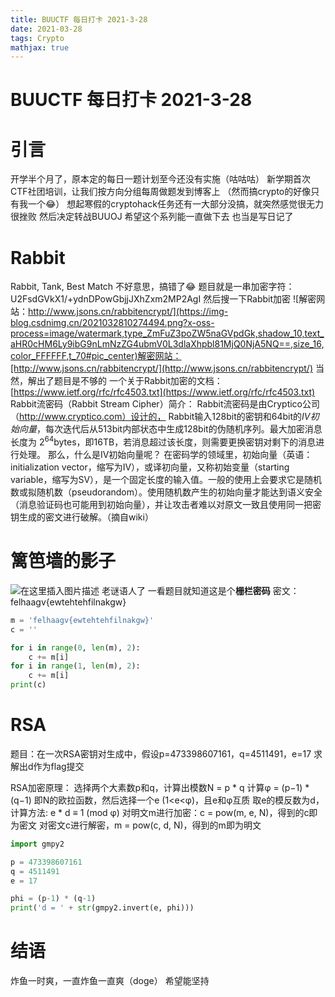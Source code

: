 ```yaml
---
title: BUUCTF 每日打卡 2021-3-28
date: 2021-03-28
tags: Crypto
mathjax: true
---
```


# BUUCTF 每日打卡 2021-3-28

# 引言

开学半个月了，原本定的每日一题计划至今还没有实施（咕咕咕）
新学期首次CTF社团培训，让我们按方向分组每周做题发到博客上
（然而搞crypto的好像只有我一个😂）
想起寒假的cryptohack任务还有一大部分没搞，就突然感觉很无力很挫败
然后决定转战BUUOJ
希望这个系列能一直做下去
也当是写日记了



# Rabbit
Rabbit, Tank, Best Match
不好意思，搞错了😂
题目就是一串加密字符：U2FsdGVkX1/+ydnDPowGbjjJXhZxm2MP2AgI
然后搜一下Rabbit加密
![解密网站：http://www.jsons.cn/rabbitencrypt/](https://img-blog.csdnimg.cn/2021032810274494.png?x-oss-process=image/watermark,type_ZmFuZ3poZW5naGVpdGk,shadow_10,text_aHR0cHM6Ly9ibG9nLmNzZG4ubmV0L3dlaXhpbl81MjQ0NjA5NQ==,size_16,color_FFFFFF,t_70#pic_center)解密网站：[http://www.jsons.cn/rabbitencrypt/](http://www.jsons.cn/rabbitencrypt/)
当然，解出了题目是不够的
一个关于Rabbit加密的文档：[https://www.ietf.org/rfc/rfc4503.txt](https://www.ietf.org/rfc/rfc4503.txt)
 Rabbit流密码（Rabbit Stream Cipher）简介：
Rabbit流密码是由Cryptico公司（http://www.cryptico.com）设计的，
Rabbit输入128bit的密钥和64bit的*IV初始向量*，每次迭代后从513bit内部状态中生成128bit的伪随机序列。最大加密消息长度为 $2^{64}$​ bytes，即16TB，若消息超过该长度，则需要更换密钥对剩下的消息进行处理。
那么，什么是IV初始向量呢？
在密码学的领域里，初始向量（英语：initialization vector，缩写为IV），或译初向量，又称初始变量（starting variable，缩写为SV），是一个固定长度的输入值。一般的使用上会要求它是随机数或拟随机数（pseudorandom）。使用随机数产生的初始向量才能达到语义安全（消息验证码也可能用到初始向量），并让攻击者难以对原文一致且使用同一把密钥生成的密文进行破解。（摘自wiki）



# 篱笆墙的影子
![在这里插入图片描述](https://img-blog.csdnimg.cn/20210328105527218.png?x-oss-process=image/watermark,type_ZmFuZ3poZW5naGVpdGk,shadow_10,text_aHR0cHM6Ly9ibG9nLmNzZG4ubmV0L3dlaXhpbl81MjQ0NjA5NQ==,size_16,color_FFFFFF,t_70#pic_center)
老谜语人了
一看题目就知道这是个**栅栏密码**
密文：felhaagv{ewtehtehfilnakgw}
```python
m = 'felhaagv{ewtehtehfilnakgw}'
c = ''

for i in range(0, len(m), 2):
    c += m[i]
for i in range(1, len(m), 2):
    c += m[i]
print(c)
```


# RSA

题目：在一次RSA密钥对生成中，假设p=473398607161，q=4511491，e=17
求解出d作为flag提交

RSA加密原理：
选择两个大素数p和q，计算出模数N = p * q
计算φ = (p−1) * (q−1) 即N的欧拉函数，然后选择一个e (1<e<φ)，且e和φ互质
取e的模反数为d，计算方法: e * d ≡ 1 (mod φ)
对明文m进行加密：c = pow(m, e, N)，得到的c即为密文
对密文c进行解密，m = pow(c, d, N)，得到的m即为明文
```python
import gmpy2

p = 473398607161
q = 4511491
e = 17

phi = (p-1) * (q-1)
print('d = ' + str(gmpy2.invert(e, phi)))
```



# 结语

炸鱼一时爽，一直炸鱼一直爽（doge）
希望能坚持